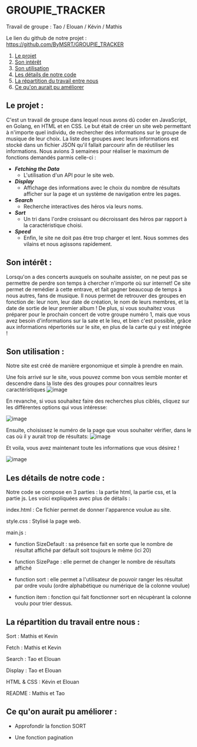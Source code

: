 # GROUPIE_TRACKER


Travail de groupe :  Tao / Elouan / Kévin / Mathis

Le lien du github de notre projet : https://github.com/ByMSRT/GROUPIE_TRACKER


1) [Le projet](#projet)
2) [Son intérêt](#interet)
3) [Son utilisation](#utilisation)
4) [Les détails de notre code](#detail)
5) [La répartition du travail entre nous](#reparti)
4) [Ce qu'on aurait pu améliorer](#ameliorer)


## Le projet : <a id="projet"></a>


C'est un travail de groupe dans lequel nous avons dû coder en JavaScript, en Golang, en HTML et en CSS. Le but était de créer un site web permettant à n'importe quel individu, de rechercher des informations sur le groupe de musique de leur choix. La liste des groupes avec leurs informations est stocké dans un fichier JSON qu'il fallait parcourir afin de réutiliser les informations. Nous avions 3 semaines pour réaliser le maximum de fonctions demandés parmis celle-ci :

- ***Fetching the Data***   
    - L'utilisation d'un API pour le site web.
- ***Display***
    - Affichage des informations avec le choix du nombre de résultats afficher sur la page et un système de navigation entre les pages.
- ***Search***
    - Recherche interactives des héros via leurs noms.
- ***Sort***
    - Un tri dans l'ordre croissant ou décroissant des héros par rapport à la caractéristique choisi.
- ***Speed*** 
    - Enfin, le site ne doit pas être trop charger et lent. Nous sommes des vilains et nous agissons rapidement.


## Son intérêt : <a id="interet"></a>


Lorsqu'on a des concerts auxquels on souhaite assister, on ne peut pas se permettre de perdre son temps à chercher n'importe où sur internet! Ce site permet de remédier à cette entrave, et fait gagner beaucoup de temps à nous autres, fans de musique. Il nous permet de retrouver des groupes en fonction de: leur nom, leur date de création, le nom de leurs membres, et la date de sortie de leur premier album !
De plus, si vous souhaitez vous préparer pour le prochain concert de votre groupe numéro 1, mais que vous avez besoin d'informations sur la sate et le lieu, et bien c'est possible, grâce aux informations répertoriés sur le site, en plus de la carte qui y est intégrée !


## Son utilisation : <a id="utilisation"></a>


Notre site est créé de manière ergonomique et simple à prendre en main.

Une fois arrivé sur le site, vous pouvez comme bon vous semble monter et descendre dans la liste des des groupes pour connaitres leurs caractéristiques 
![image](https://media.discordapp.net/attachments/408320873876160522/839029999205613578/unknown.png?width=1440&height=635)

En revanche, si vous souhaitez faire des recherches plus ciblés, cliquez sur les différentes options qui vous intéresse:

![image](https://cdn.discordapp.com/attachments/408320873876160522/839029623617617930/unknown.png)

Ensuite, choisissez le numéro de la page que vous souhaiter vérifier, dans le cas où il y aurait trop de résultats:
![image](https://cdn.discordapp.com/attachments/826340732117712916/839033588153581588/unknown.png)

Et voila, vous avez maintenant toute les informations que vous désirez !

![image](https://cdn.discordapp.com/attachments/408320873876160522/839033994502471710/unknown.png)


## Les détails de notre code : <a id="detail"></a>

Notre code se compose en 3 parties : la partie html, la partie css, et la partie js. Les voici expliquées avec plus de détails :

index.html : Ce fichier permet de donner l'apparence voulue au site. 


style.css : Stylisé la page web.


main.js : 


* function SizeDefault : sa présence fait en sorte que le nombre de résultat affiché par défault soit toujours le même (ici 20)

* function SizePage : elle permet de changer le nombre de résultats affiché

* function sort : elle permet a l'utilisateur de pouvoir ranger les résultat par ordre voulu (ordre alphabétique ou numérique de la colonne voulue)

* function item : fonction qui fait fonctionner sort en récupèrant la colonne voulu pour trier dessus.




## La répartition du travail entre nous : <a id="reparti"></a>

Sort : Mathis et Kevin

Fetch : Mathis et Kevin

Search : Tao et Elouan

Display : Tao et Elouan

HTML & CSS : Kévin et Elouan

README : Mathis et Tao

## Ce qu'on aurait pu améliorer : <a id="ameliorer"></a>

* Approfondir la fonction SORT

* Une fonction pagination
